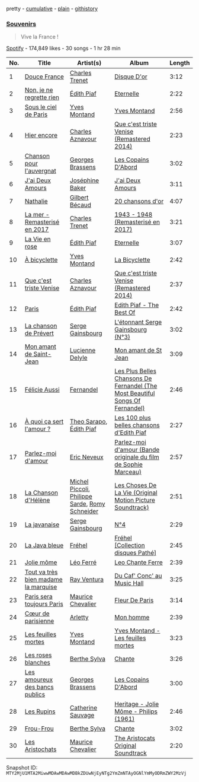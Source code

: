 pretty - [cumulative](/playlists/cumulative/37i9dQZF1DX8XxBtyUnC7B.md) - [plain](/playlists/plain/37i9dQZF1DX8XxBtyUnC7B) - [githistory](https://github.githistory.xyz/mackorone/spotify-playlist-archive/blob/main/playlists/plain/37i9dQZF1DX8XxBtyUnC7B)

### [Souvenirs](https://open.spotify.com/playlist/37i9dQZF1DX8XxBtyUnC7B)

> Vive la France !

[Spotify](https://open.spotify.com/user/spotify) - 174,849 likes - 30 songs - 1 hr 28 min

| No. | Title | Artist(s) | Album | Length |
|---|---|---|---|---|
| 1 | [Douce France](https://open.spotify.com/track/6zlMAsPgiG81sZzsYVFwL3) | [Charles Trenet](https://open.spotify.com/artist/4a16JEaHldo5vZuRojtGTZ) | [Disque D'or](https://open.spotify.com/album/2BgO56jZnE4xbfvlZOjK0L) | 3:12 |
| 2 | [Non, je ne regrette rien](https://open.spotify.com/track/3dkIE8P7hvl3tHl9KSb6dA) | [Édith Piaf](https://open.spotify.com/artist/1WPcVNert9hn7mHsPKDn7j) | [Eternelle](https://open.spotify.com/album/2k3nz0I7mJzegtkooii4za) | 2:22 |
| 3 | [Sous le ciel de Paris](https://open.spotify.com/track/7A3JZum5yfNq9I3TtFVMMt) | [Yves Montand](https://open.spotify.com/artist/5ru2x3pjrNn67D22BRwlFP) | [Yves Montand](https://open.spotify.com/album/41hNqtbMJTaTYCIq6W0571) | 2:56 |
| 4 | [Hier encore](https://open.spotify.com/track/4ciRwt5dGHKKm8Et8r1xJ0) | [Charles Aznavour](https://open.spotify.com/artist/2hgP9Ap2tc10R5jrQaEpMT) | [Que c'est triste Venise \(Remastered 2014\)](https://open.spotify.com/album/0wcD2yLF9h3i41ryKQpgmK) | 2:23 |
| 5 | [Chanson pour l'auvergnat](https://open.spotify.com/track/03i4HQaxKuef4sNUTB3txK) | [Georges Brassens](https://open.spotify.com/artist/5UWyW1PcEM8coxeqg3RIHr) | [Les Copains D'Abord](https://open.spotify.com/album/4lQ45mAu5gYotfGJrgDuJn) | 3:02 |
| 6 | [J'ai Deux Amours](https://open.spotify.com/track/52NUhRcTRhpRj4NCkLd6Ys) | [Joséphine Baker](https://open.spotify.com/artist/2RXsHRCnva6BsZ12SSAzcz) | [J'ai Deux Amours](https://open.spotify.com/album/7JQL8HvC9UkGhzA96uDO4A) | 3:11 |
| 7 | [Nathalie](https://open.spotify.com/track/4xyCkwlgvdrULd6kzSIs0I) | [Gilbert Bécaud](https://open.spotify.com/artist/31GFatrHl2ijnS4ZAWA9s0) | [20 chansons d'or](https://open.spotify.com/album/0sLW7R4AIb8Zr0TX8Voe0b) | 4:07 |
| 8 | [La mer \- Remasterisé en 2017](https://open.spotify.com/track/1n29R9nsoyeFbUuvmnmw1y) | [Charles Trenet](https://open.spotify.com/artist/4a16JEaHldo5vZuRojtGTZ) | [1943 \- 1948 \(Remasterisé en 2017\)](https://open.spotify.com/album/2vo9j3dgK07xfGodOH11gZ) | 3:21 |
| 9 | [La Vie en rose](https://open.spotify.com/track/6RKuyWarJu8SMrflntmyXx) | [Édith Piaf](https://open.spotify.com/artist/1WPcVNert9hn7mHsPKDn7j) | [Eternelle](https://open.spotify.com/album/2k3nz0I7mJzegtkooii4za) | 3:07 |
| 10 | [À bicyclette](https://open.spotify.com/track/5px3ShFMjwhidOFVVc0Z4R) | [Yves Montand](https://open.spotify.com/artist/5ru2x3pjrNn67D22BRwlFP) | [La Bicyclette](https://open.spotify.com/album/2DS4hsoeFgvqhzsCJ0tmbj) | 2:42 |
| 11 | [Que c'est triste Venise](https://open.spotify.com/track/5paHM9dgKmjUGy8n7HufaH) | [Charles Aznavour](https://open.spotify.com/artist/2hgP9Ap2tc10R5jrQaEpMT) | [Que c'est triste Venise \(Remastered 2014\)](https://open.spotify.com/album/0wcD2yLF9h3i41ryKQpgmK) | 2:37 |
| 12 | [Paris](https://open.spotify.com/track/2ALK3U3XsDzz85bynK1hnt) | [Édith Piaf](https://open.spotify.com/artist/1WPcVNert9hn7mHsPKDn7j) | [Edith Piaf \- The Best Of](https://open.spotify.com/album/6I2DFKuP1jIsibWllFGY3Q) | 2:42 |
| 13 | [La chanson de Prévert](https://open.spotify.com/track/0Y04xGwKImCqVSFZQI5All) | [Serge Gainsbourg](https://open.spotify.com/artist/01C9OoXDvCKkGcf735Tcfo) | [L'étonnant Serge Gainsbourg \(N°3\)](https://open.spotify.com/album/5sMMhisGphUYvtb9jmdydj) | 3:02 |
| 14 | [Mon amant de Saint\-Jean](https://open.spotify.com/track/1WvtVTM9dEtinNSbRtRTED) | [Lucienne Delyle](https://open.spotify.com/artist/3EgEPntANThgR5WDgznAmM) | [Mon amant de St Jean](https://open.spotify.com/album/0AHaLXmXUR6OYAjbWMndUB) | 3:09 |
| 15 | [Félicie Aussi](https://open.spotify.com/track/4Ye4ePmXmKemxPp1Cs0Mgw) | [Fernandel](https://open.spotify.com/artist/0H7kQmHnDWX4a2AYOKb6rN) | [Les Plus Belles Chansons De Fernandel \(The Most Beautiful Songs Of Fernandel\)](https://open.spotify.com/album/2eS82B4l4mFIa08EBbVPxW) | 2:46 |
| 16 | [À quoi ça sert l'amour ?](https://open.spotify.com/track/2oqwC0tbMG9fs37V1Jw6xd) | [Theo Sarapo](https://open.spotify.com/artist/1LLt7Ip3DCW2oAP4Z1V1zj), [Édith Piaf](https://open.spotify.com/artist/1WPcVNert9hn7mHsPKDn7j) | [Les 100 plus belles chansons d'Edith Piaf](https://open.spotify.com/album/52Djt5ovSZlf5o2pfRFsdN) | 2:27 |
| 17 | [Parlez\-moi d'amour](https://open.spotify.com/track/50wSguvSlWCMaWG3mUjajp) | [Eric Neveux](https://open.spotify.com/artist/0YCcxz5y8OTvdEDuJ04BKj) | [Parlez\-moi d'amour \(Bande originale du film de Sophie Marceau\)](https://open.spotify.com/album/1mx8OgVPoQZxS5o1CdUHQ2) | 2:57 |
| 18 | [La Chanson d'Hélène](https://open.spotify.com/track/5zcGOXyESkZHfMNsVfGii9) | [Michel Piccoli](https://open.spotify.com/artist/2QsRmnoI00agPNYw1umyEy), [Philippe Sarde](https://open.spotify.com/artist/4bYBV1q22KJiyT0z1pxFLK), [Romy Schneider](https://open.spotify.com/artist/2DbluJLyOOKvRcZFN22lY9) | [Les Choses De La Vie \(Original Motion Picture Soundtrack\)](https://open.spotify.com/album/6OabVhWVDlxtZLqp6KMURV) | 2:51 |
| 19 | [La javanaise](https://open.spotify.com/track/7cUKT1Wiwve4E5iRFOLVmz) | [Serge Gainsbourg](https://open.spotify.com/artist/01C9OoXDvCKkGcf735Tcfo) | [N°4](https://open.spotify.com/album/2LzvU0eKruEkYzsVNa3PtO) | 2:29 |
| 20 | [La Java bleue](https://open.spotify.com/track/1vveZRFXBiFrnO4wUpgArq) | [Fréhel](https://open.spotify.com/artist/0ike8zNDzesj4aOoyZMKho) | [Fréhel \[Collection disques Pathé\]](https://open.spotify.com/album/4ikZGhHqdMf24sWQA4v4UI) | 2:45 |
| 21 | [Jolie môme](https://open.spotify.com/track/0cJSWKB0XV6B4zSFzTtS6b) | [Léo Ferré](https://open.spotify.com/artist/6NB0vY1HQgkUpCBsm5eAvo) | [Leo Chante Ferre](https://open.spotify.com/album/0staVF20KfnK1HCYJLNSsf) | 2:39 |
| 22 | [Tout va très bien madame la marquise](https://open.spotify.com/track/3CbCvxfRVk0Ba0Z761Ys12) | [Ray Ventura](https://open.spotify.com/artist/49B3AeUtYjr0iqzc2NwvPO) | [Du Caf' Conc' au Music Hall](https://open.spotify.com/album/0HDHNxKK6IUuF1QLnGYYHe) | 3:25 |
| 23 | [Paris sera toujours Paris](https://open.spotify.com/track/4YpmjnVzUfbPfbDguayy22) | [Maurice Chevalier](https://open.spotify.com/artist/3QXjI80udwDSEfxK5BjUXc) | [Fleur De Paris](https://open.spotify.com/album/0Z5YgfnmXWZM6KVw3pkdAc) | 3:14 |
| 24 | [Cœur de parisienne](https://open.spotify.com/track/16bV2DdifOepotmlnEjNQZ) | [Arletty](https://open.spotify.com/artist/5ouVGmB18Ok71seyDU6g91) | [Mon homme](https://open.spotify.com/album/0wttZ0qGZeO95j5NOIDRF5) | 2:39 |
| 25 | [Les feuilles mortes](https://open.spotify.com/track/30bqPdEUBZhn44u10awaup) | [Yves Montand](https://open.spotify.com/artist/5ru2x3pjrNn67D22BRwlFP) | [Yves Montand \- Les feuilles mortes](https://open.spotify.com/album/0te0uNKFId8mR70yBOgEVE) | 3:23 |
| 26 | [Les roses blanches](https://open.spotify.com/track/7ydTfhNqTm76kd23L0RJrQ) | [Berthe Sylva](https://open.spotify.com/artist/0vR8oYjqxHpaUbZucd95a0) | [Chante](https://open.spotify.com/album/1g18yXxYwQ1N660N5HFJpt) | 3:26 |
| 27 | [Les amoureux des bancs publics](https://open.spotify.com/track/3sySoSz1tI6IDt7qDkecnQ) | [Georges Brassens](https://open.spotify.com/artist/5UWyW1PcEM8coxeqg3RIHr) | [Les Copains D'Abord](https://open.spotify.com/album/4lQ45mAu5gYotfGJrgDuJn) | 3:00 |
| 28 | [Les Rupins](https://open.spotify.com/track/4hOj5cF3vQ6lNOKkOLQdef) | [Catherine Sauvage](https://open.spotify.com/artist/4NjkPdOPwWlQBF59ff6YoV) | [Heritage \- Jolie Môme \- Philips \(1961\)](https://open.spotify.com/album/3cmSgfLLDmlPguaIk8L4A9) | 2:46 |
| 29 | [Frou\-Frou](https://open.spotify.com/track/2Ucg35BqNQWSNnBossVGVZ) | [Berthe Sylva](https://open.spotify.com/artist/0vR8oYjqxHpaUbZucd95a0) | [Chante](https://open.spotify.com/album/1g18yXxYwQ1N660N5HFJpt) | 3:02 |
| 30 | [Les Aristochats](https://open.spotify.com/track/2SDU9Ls1XkvkbmlUgzyx2x) | [Maurice Chevalier](https://open.spotify.com/artist/3QXjI80udwDSEfxK5BjUXc) | [The Aristocats Original Soundtrack](https://open.spotify.com/album/4xP8YdX6dIi649dxAH2PXO) | 2:20 |

Snapshot ID: `MTY2MjU1MTA2MiwwMDAwMDAwMDBkZDUwNjEyNTg2YmZmNTAyOGNlYmMyODRmZWY2MzVj`
